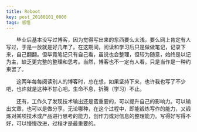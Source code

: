 ```yaml
---
title: Reboot
key: post_20180101_0000
tags: 感悟
---
```


&emsp;&emsp;毕业后基本没写过博客，因为觉得写出来的东西要么太浅，要么网上肯定有人写过，于是一放就是好几年了。在这期间，阅读和学习后只是做做笔记，记录下来，自己翻翻。但毕竟笔记只有自己看，虽说也会整理，但较为随意，始终是以记为主，缺乏更完整的整理和思考。当然，博客也不一定有人看，只是当作是一种约束罢了。

<!--more-->
&emsp;&emsp;这两年每每阅读别人的博客时，总在想，如果坚持下来，也许我也写了不少吧，也许就是这种不甘心吧。生命不息，折腾（学习）不止。

&emsp;&emsp;还有，工作久了发现技术输出还是蛮重要的，可以提升自己的影响力。可以输出文章，也可以是做分享。无论哪种，在这个过程中，即能锻炼写作的能力，又锻炼对某项技术或产品进行思考的能力，创作力或对信息的整理能力。写得好写得不好，可以慢慢改进，过程才是最重要的。
